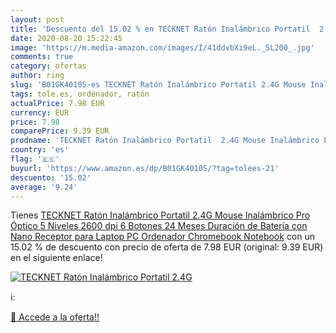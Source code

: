 ```yaml
---
layout: post
title: 'Descuento del 15.02 % en TECKNET Ratón Inalámbrico Portatil  2.4G'
date: 2020-08-20 15:22:45
image: 'https://m.media-amazon.com/images/I/41ddvbXi9eL._SL200_.jpg'
comments: true
category: ofertas
author: ring
slug: 'B01GK4010S-es TECKNET Ratón Inalámbrico Portatil 2.4G Mouse Inalámbrico...'
tags: tole.es, ordenador, ratón
actualPrice: 7.98 EUR
currency: EUR
price: 7.98
comparePrice: 9.39 EUR
prodname: 'TECKNET Ratón Inalámbrico Portatil  2.4G Mouse Inalámbrico Pro Óptico 5 Niveles 2600 dpi 6 Botones  24 Meses Duración de Batería con Nano Receptor para Laptop PC Ordenador Chromebook Notebook'
country: 'es'
flag: '🇪🇸'
buyurl: 'https://www.amazon.es/dp/B01GK4010S/?tag=tolees-21'
descuento: '15.02'
average: '9.24'
---
```


Tienes [TECKNET Ratón Inalámbrico Portatil  2.4G Mouse Inalámbrico Pro Óptico 5 Niveles 2600 dpi 6 Botones  24 Meses Duración de Batería con Nano Receptor para Laptop PC Ordenador Chromebook Notebook](https://www.amazon.es/dp/B01GK4010S/?tag=tolees-21) con un 15.02 % de descuento con precio de oferta de 7.98 EUR (original: 9.39 EUR) en el siguiente enlace!

[![TECKNET Ratón Inalámbrico Portatil  2.4G](https://m.media-amazon.com/images/I/41ddvbXi9eL._SL200_.jpg)](https://www.amazon.es/dp/B01GK4010S/?tag=tolees-21)

ℹ️:


[🛒 Accede a la oferta!!](https://www.amazon.es/dp/B01GK4010S/?tag=tolees-21)
